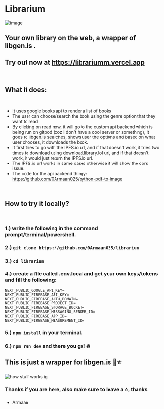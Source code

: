 # Librarium

![image](https://github.com/user-attachments/assets/47ee9772-65f8-47a2-81a2-168da775e225)

## Your own library on the web, a wrapper of libgen.is .
## Try out now at https://librariumm.vercel.app

<br/>

## What it does:

<br/>

- It uses google books api to render a list of books
- The user can choose/search the book using the genre option that they want to read
- By clicking on read now, it will go to the custom api backend which is being run on gitpod (coz I don't have a cool server or something), it goes to libgen.is searches, shows user the options and based on what user chooses, it downloads the book.
- It first tries to go with the IPFS.io url, and if that doesn't work, it tries two times to download using download.library.lol url, and if that doesn't work, it would just return the IPFS.io url.
- The IPFS.io url works in same cases otherwise it will show the cors issue.
- The code for the api backend thingy: https://github.com/0Armaan025/python-pdf-to-image

<br/>

## How to try it locally?

<br/>

### 1.) write the following in the command prompt/terminal/powershell.
### 2.) ``git clone https://github.com/0Armaan025/librarium``
### 3.) ``cd librarium``
### 4.) create a file called .env.local and get your own keys/tokens and fill the following: 
```
NEXT_PUBLIC_GOOGLE_API_KEY=
NEXT_PUBLIC_FIREBASE_API_KEY=
NEXT_PUBLIC_FIREBASE_AUTH_DOMAIN=
NEXT_PUBLIC_FIREBASE_PROJECT_ID=
NEXT_PUBLIC_FIREBASE_STORAGE_BUCKET=
NEXT_PUBLIC_FIREBASE_MESSAGING_SENDER_ID=
NEXT_PUBLIC_FIREBASE_APP_ID=
NEXT_PUBLIC_FIREBASE_MEASUREMENT_ID=
```
### 5.) ``npm install`` in your terminal.
### 6.) ``npm run dev`` and there you go! 🔥

## This is just a wrapper for libgen.is 🥹⭐

![how stuff works ig](https://github.com/user-attachments/assets/96492e11-831c-4148-aade-934768ab6a2b)


### Thanks if you are here, also make sure to leave a ⭐, thanks
- Armaan
